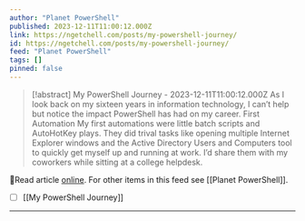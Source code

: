 ```yaml
---
author: "Planet PowerShell"
published: 2023-12-11T11:00:12.000Z
link: https://ngetchell.com/posts/my-powershell-journey/
id: https://ngetchell.com/posts/my-powershell-journey/
feed: "Planet PowerShell"
tags: []
pinned: false
---
```

> [!abstract] My PowerShell Journey - 2023-12-11T11:00:12.000Z
> As I look back on my sixteen years in information technology, I can’t help but notice the impact PowerShell has had on my career. First Automation My first automations were little batch scripts and AutoHotKey plays. They did trival tasks like opening multiple Internet Explorer windows and the Active Directory Users and Computers tool to quickly get myself up and running at work. I’d share them with my coworkers while sitting at a college helpdesk.

🔗Read article [online](https://ngetchell.com/posts/my-powershell-journey/). For other items in this feed see [[Planet PowerShell]].

- [ ] [[My PowerShell Journey]]
- - -

